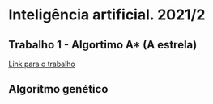 # Inteligência artificial. 2021/2

## Trabalho 1 - Algortimo A* (A estrela)  
[Link para o  trabalho](./A_estrela/)

## Algoritmo genético
